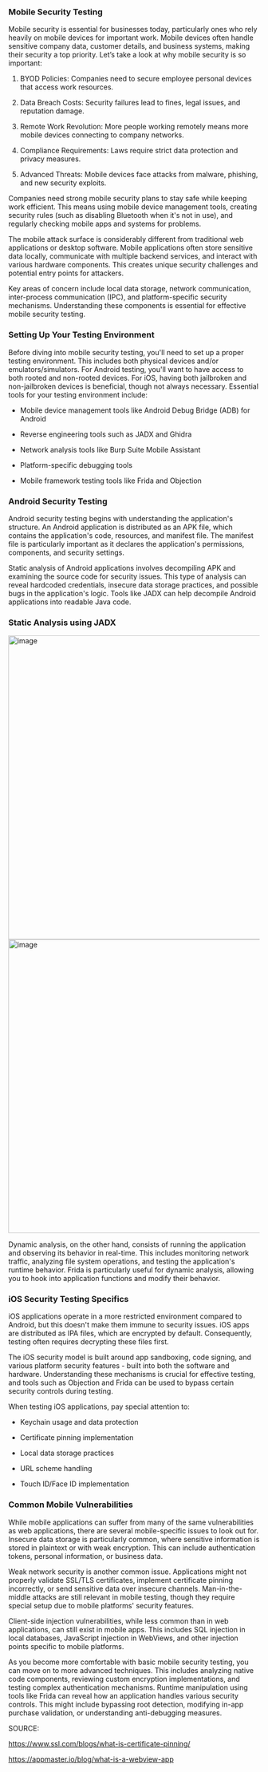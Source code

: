 <h3>Mobile Security Testing</h3>

Mobile security is essential for businesses today, particularly ones who rely heavily on mobile devices for important work. Mobile devices often handle sensitive company data, customer details, and business systems, making their security a top priority. Let’s take a look at why mobile security is so important:

1. BYOD Policies: Companies need to secure employee personal devices that access work resources.

2. Data Breach Costs: Security failures lead to fines, legal issues, and reputation damage.

3. Remote Work Revolution: More people working remotely means more mobile devices connecting to company networks.

4. Compliance Requirements: Laws require strict data protection and privacy measures.

5. Advanced Threats: Mobile devices face attacks from malware, phishing, and new security exploits.

Companies need strong mobile security plans to stay safe while keeping work efficient. This means using mobile device management tools, creating security rules (such as disabling Bluetooth when it's not in use), and regularly checking mobile apps and systems for problems.

The mobile attack surface is considerably different from traditional web applications or desktop software. Mobile applications often store sensitive data locally, communicate with multiple backend services, and interact with various hardware components. This creates unique security challenges and potential entry points for attackers.

Key areas of concern include local data storage, network communication, inter-process communication (IPC), and platform-specific security mechanisms. Understanding these components is essential for effective mobile security testing.

<h3>Setting Up Your Testing Environment</h3>

Before diving into mobile security testing, you'll need to set up a proper testing environment. This includes both physical devices and/or emulators/simulators. For Android testing, you'll want to have access to both rooted and non-rooted devices. For iOS, having both jailbroken and non-jailbroken devices is beneficial, though not always necessary. Essential tools for your testing environment include:

- Mobile device management tools like Android Debug Bridge (ADB) for Android

- Reverse engineering tools such as JADX and Ghidra

- Network analysis tools like Burp Suite Mobile Assistant

- Platform-specific debugging tools

- Mobile framework testing tools like Frida and Objection

<h3>Android Security Testing</h3>

Android security testing begins with understanding the application's structure. An Android application is distributed as an APK file, which contains the application's code, resources, and manifest file. The manifest file is particularly important as it declares the application's permissions, components, and security settings.

Static analysis of Android applications involves decompiling APK and examining the source code for security issues. This type of analysis can reveal hardcoded credentials, insecure data storage practices, and possible bugs in the application's logic. Tools like JADX can help decompile Android applications into readable Java code.

<h3>Static Analysis using JADX</h3>

<img width="1016" height="609" alt="image" src="https://github.com/user-attachments/assets/830a89b2-5107-404e-ac27-154bc96f7ffd" />

<img width="1023" height="589" alt="image" src="https://github.com/user-attachments/assets/bf1e833d-6cbc-446f-8021-2dc21e34b053" />

Dynamic analysis, on the other hand, consists of running the application and observing its behavior in real-time. This includes monitoring network traffic, analyzing file system operations, and testing the application's runtime behavior. Frida is particularly useful for dynamic analysis, allowing you to hook into application functions and modify their behavior.

<h3> iOS Security Testing Specifics</h3>

iOS applications operate in a more restricted environment compared to Android, but this doesn't make them immune to security issues. iOS apps are distributed as IPA files, which are encrypted by default. Consequently, testing often requires decrypting these files first.

The iOS security model is built around app sandboxing, code signing, and various platform security features - built into both the software and hardware. Understanding these mechanisms is crucial for effective testing, and tools such as Objection and Frida can be used to bypass certain security controls during testing.

When testing iOS applications, pay special attention to:

- Keychain usage and data protection

- Certificate pinning implementation

- Local data storage practices

- URL scheme handling

- Touch ID/Face ID implementation

<h3> Common Mobile Vulnerabilities</h3>

While mobile applications can suffer from many of the same vulnerabilities as web applications, there are several mobile-specific issues to look out for. Insecure data storage is particularly common, where sensitive information is stored in plaintext or with weak encryption. This can include authentication tokens, personal information, or business data.

Weak network security is another common issue. Applications might not properly validate SSL/TLS certificates, implement certificate pinning incorrectly, or send sensitive data over insecure channels. Man-in-the-middle attacks are still relevant in mobile testing, though they require special setup due to mobile platforms' security features.

Client-side injection vulnerabilities, while less common than in web applications, can still exist in mobile apps. This includes SQL injection in local databases, JavaScript injection in WebViews, and other injection points specific to mobile platforms.

As you become more comfortable with basic mobile security testing, you can move on to more advanced techniques. This includes analyzing native code components, reviewing custom encryption implementations, and testing complex authentication mechanisms. Runtime manipulation using tools like Frida can reveal how an application handles various security controls. This might include bypassing root detection, modifying in-app purchase validation, or understanding anti-debugging measures.

SOURCE:

https://www.ssl.com/blogs/what-is-certificate-pinning/

https://appmaster.io/blog/what-is-a-webview-app
